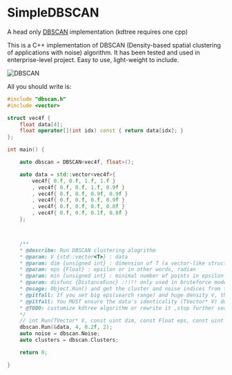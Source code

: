 # SimpleDBSCAN
A head only [DBSCAN](https://en.wikipedia.org/wiki/DBSCAN) implementation (kdtree requires one cpp)

This is a C++ implementation of DBSCAN (Density-based spatial clustering of applications with noise) algorithm.
It has been tested and used in enterprise-level project.
Easy to use, light-weight to include.

![DBSCAN](https://upload.wikimedia.org/wikipedia/commons/thumb/0/05/DBSCAN-density-data.svg/330px-DBSCAN-density-data.svg.png)

All you should write is:
```cpp
#include "dbscan.h"
#include <vector>

struct vec4f {
    float data[4];
    float operator[](int idx) const { return data[idx]; }
};

int main() {

    auto dbscan = DBSCAN<vec4f, float>();

    auto data = std::vector<vec4f>{
        vec4f{ 0.f, 0.f, 1.f, 1.f }
        , vec4f{ 0.f, 0.f, 1.f, 0.9f }
        , vec4f{ 0.f, 0.f, 0.9f, 0.9f }
        , vec4f{ 0.f, 0.f, 0.f, 0.9f }
        , vec4f{ 0.f, 0.f, 0.f, 0.8f }
        , vec4f{ 0.f, 0.f, 0.1f, 0.8f }
    };



    /** 
    * @describe: Run DBSCAN clustering alogrithm
    * @param: V {std::vector<T>} : data
    * @param: dim {unsigned int} : dimension of T (a vector-like struct)
    * @param: eps {Float} : epsilon or in other words, radian
    * @param: min {unsigned int} : minimal number of points in epsilon radian, then the point is cluster core point
    * @param: disfunc {DistanceFunc} :!!!! only used in bruteforce mode.  Distance function recall. Euclidian distance is recommanded, but you can replace it by any metric measurement function
    * @usage: Object.Run() and get the cluster and noise indices from this->Clusters & this->Noise.
    * @pitfall: If you set big eps(search range) and huge density V, then kdtree will be a bottleneck of performance
    * @pitfall: You MUST ensure the data's identicality (TVector* V) during Run(), because DBSCAN just use the reference of data passed in.
    * @TODO: customize kdtree algorithm or rewrite it ,stop further searching when minimal number which indicates cluster core point condition is satisfied
    */
    // int Run(TVector* V, const uint dim, const Float eps, const uint min, const DistanceFunc& disfunc = [](const T& t1, const T& t2)->Float { return 0; });
    dbscan.Run(&data, 4, 0.2f, 2);
    auto noise = dbscan.Noise;
    auto clusters = dbscan.Clusters;

    return 0;

}
```
